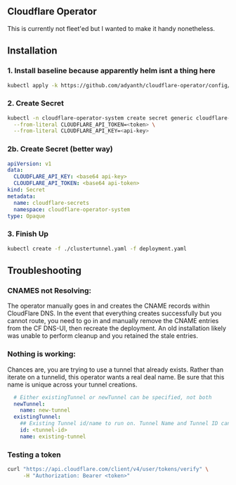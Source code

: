 ## Cloudflare Operator

This is currently not fleet'ed but I wanted to make it handy nonetheless.

## Installation
### 1. Install baseline because apparently helm isnt a thing here
```bash
kubectl apply -k https://github.com/adyanth/cloudflare-operator/config/default
```

### 2. Create Secret
```bash
kubectl -n cloudflare-operator-system create secret generic cloudflare-secrets \
  --from-literal CLOUDFLARE_API_TOKEN=<token> \
  --from-literal CLOUDFLARE_API_KEY=<api-key>

```

### 2b. Create Secret (better way)
```yaml
apiVersion: v1
data:
  CLOUDFLARE_API_KEY: <base64 api-key>
  CLOUDFLARE_API_TOKEN: <base64 api-token>
kind: Secret
metadata:
  name: cloudflare-secrets
  namespace: cloudflare-operator-system
type: Opaque
```

### 3. Finish Up
```bash
kubectl create -f ./clustertunnel.yaml -f deployment.yaml
```

## Troubleshooting
### **CNAMES not Resolving**:
The operator manually goes in and creates the CNAME records within CloudFlare DNS. In the event that everything creates successfully but you cannot route, you need to go in and manually remove the CNAME entries from the CF DNS-UI, then recreate the deployment. An old installation likely was unable to perform cleanup and you retained the stale entries.

### **Nothing is working**:
Chances are, you are trying to use a tunnel that already exists. Rather than iterate on a tunnelid, this operator wants a real deal name. Be sure that this name is unique across your tunnel creations.

```yaml
  # Either existingTunnel or newTunnel can be specified, not both
  newTunnel:
    name: new-tunnel
  existingTunnel:
    ## Existing Tunnel id/name to run on. Tunnel Name and Tunnel ID cannot be both empty. If both are provided, id is used if valid, else falls back to name
    id: <tunnel-id>
    name: existing-tunnel
```

### Testing a token
```bash
curl "https://api.cloudflare.com/client/v4/user/tokens/verify" \
     -H "Authorization: Bearer <token>"
```